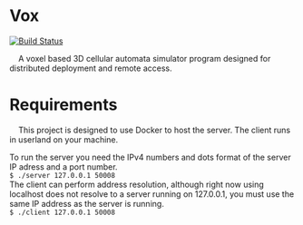Vox
============
[![Build Status](https://travis-ci.org/YetAnotherMinion/VOX.svg)](https://travis-ci.org/YetAnotherMinion/VOX)

&nbsp;&nbsp;&nbsp;&nbsp;A voxel based 3D cellular automata simulator program designed for distributed deployment and remote access.


Requirements
=============
&nbsp;&nbsp;&nbsp;&nbsp;This project is designed to use Docker to host the server. The client runs in userland on your machine.

To run the server you need the IPv4 numbers and dots format of the server IP adress and a port number. <br>
`$ ./server 127.0.0.1 50008` <br>
The client can perform address resolution, although right now using localhost does not resolve to a server running on 127.0.0.1, you must use the same IP address as the server is running. <br>
`$ ./client 127.0.0.1 50008`
